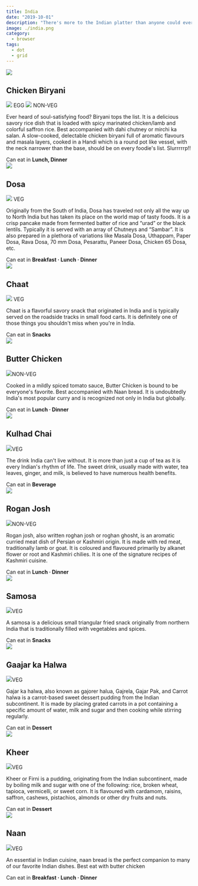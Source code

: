 ```yaml
---
title: India
date: "2019-10-01"
description: "There's more to the Indian platter than anyone could ever imagine. The traditional food of India has been widely appreciated for its fabulous use of herbs, spices, and large assortment of dishes. Here's what you must try..."
image: ./india.png
category:
  - browser
tags:
  - dot
  - grid
---
```

<!-- Biryani -->
  <article class="article-wrap">
    <div class="img-box">
      <img src="/naan.png" class="country-img"/>
    </div>
    <div class="list-txt">
      <div class="txt-desc">
        <h2>Chicken Biryani</h2>
        <div class="food-type">
          <span class="veg"><img src="/food-icon.svg" /> EGG</span> <span class="n-veg"><img src="/food-icon.svg" /> NON-VEG</span>
        </div>
        <p>Ever heard of soul-satisfying food? Biryani tops the list. It is a delicious savory rice dish that is loaded with spicy marinated chicken/lamb and colorful saffron rice. Best accompanied with dahi chutney or mirchi ka salan. A slow-cooked, delectable chicken biryani full of aromatic flavours and masala layers, cooked in a Handi which is a round pot like vessel, with the neck narrower than the base, should be on every foodie's list. Slurrrrrp!!</p>
      </div>
      <div class="tags">
        <span>Can eat in <strong>Lunch, Dinner</strong></span>
      </div>
    </div>
  </article>

  <!-- Dosa -->
  <article class="article-wrap">
    <div class="img-box">
      <img src="/naan.png" class="country-img"/>
    </div>
    <div class="list-txt">
      <div class="txt-desc">
        <h2>Dosa</h2>
        <div class="food-type">
          <span class="veg"><img src="/food-icon.svg" /> VEG</span>
        </div>
        <p>Originally from the South of India, Dosa has traveled not only all the way up to North India but has taken its place on the world map of tasty foods. It is a crisp pancake made from fermented batter of rice and “urad” or the black lentils. Typically it is served with an array of Chutneys and “Sambar”. It is also prepared in a plethora of variations like Masala Dosa, Uthappam, Paper Dosa, Rava Dosa, 70 mm Dosa, Pesarattu, Paneer Dosa, Chicken 65 Dosa, etc.</p>
      </div>
      <div class="tags">
        <span>Can eat in <strong>Breakfast · Lunch · Dinner</strong></span>
      </div>
    </div>
  </article>

  <!-- Dosa -->
  <article class="article-wrap">
    <div class="img-box">
      <img src="/naan.png" class="country-img"/>
    </div>
    <div class="list-txt">
      <div class="txt-desc">
        <h2>Chaat</h2>
        <div class="food-type">
          <span class="veg"><img src="/food-icon.svg" /> VEG</span>
        </div>
        <p>Chaat is a flavorful savory snack that originated in India and is typically served on the roadside tracks in small food carts. It is definitely one of those things you shouldn't miss when you're in India.</p>
      </div>
      <div class="tags">
        <span>Can eat in <strong>Snacks</strong></span>
      </div>
    </div>
  </article>

  <!-- Butter Chicken -->
  <article class="article-wrap">
    <div class="img-box">
      <img src="/naan.png" class="country-img"/>
    </div>
    <div class="list-txt">
      <div class="txt-desc">
        <h2>Butter Chicken</h2>
        <div class="food-type">
          <span class="veg"><img src="/food-icon.svg" />NON-VEG</span>
        </div>
        <p>Cooked in a mildly spiced tomato sauce, Butter Chicken is bound to be everyone's favorite. Best accompanied with Naan bread. It is undoubtedly India's most popular curry and is recognized not only in India but globally.</p>
      </div>
      <div class="tags">
        <span>Can eat in <strong>Lunch · Dinner</strong></span>
      </div>
    </div>
  </article>

  <!-- Kulhad Chai -->
  <article class="article-wrap">
    <div class="img-box">
      <img src="/naan.png" class="country-img"/>
    </div>
    <div class="list-txt">
      <div class="txt-desc">
        <h2>Kulhad Chai</h2>
        <div class="food-type">
          <span class="veg"><img src="/food-icon.svg" />VEG</span>
        </div>
        <p>The drink India can't live without. It is more than just a cup of tea as it is every Indian's rhythm of life. The sweet drink, usually made with water, tea leaves, ginger, and milk, is believed to have numerous health benefits.</p>
      </div>
      <div class="tags">
        <span>Can eat in <strong>Beverage</strong></span>
      </div>
    </div>
  </article>

  <!-- Rogan Josh -->
  <article class="article-wrap">
    <div class="img-box">
      <img src="/naan.png" class="country-img"/>
    </div>
    <div class="list-txt">
      <div class="txt-desc">
        <h2>Rogan Josh</h2>
        <div class="food-type">
          <span class="veg"><img src="/food-icon.svg" />NON-VEG</span>
        </div>
        <p>Rogan josh, also written roghan josh or roghan ghosht, is an aromatic curried meat dish of Persian or Kashmiri origin. It is made with red meat, traditionally lamb or goat. It is coloured and flavoured primarily by alkanet flower or root and Kashmiri chilies. It is one of the signature recipes of Kashmiri cuisine.</p>
      </div>
      <div class="tags">
        <span>Can eat in <strong>Lunch · Dinner</strong></span>
      </div>
    </div>
  </article>

  <!-- Samosa -->
  <article class="article-wrap">
    <div class="img-box">
      <img src="/naan.png" class="country-img"/>
    </div>
    <div class="list-txt">
      <div class="txt-desc">
        <h2>Samosa</h2>
        <div class="food-type">
          <span class="veg"><img src="/food-icon.svg" />VEG</span>
        </div>
        <p>A samosa is a delicious small triangular fried snack originally from northern India that is traditionally filled with vegetables and spices.</p>
      </div>
      <div class="tags">
        <span>Can eat in <strong>Snacks</strong></span>
      </div>
    </div>
  </article>

  <!-- Gaajar ka Halwa -->
  <article class="article-wrap">
    <div class="img-box">
      <img src="/naan.png" class="country-img"/>
    </div>
    <div class="list-txt">
      <div class="txt-desc">
        <h2>Gaajar ka Halwa</h2>
        <div class="food-type">
          <span class="veg"><img src="/food-icon.svg" />VEG</span>
        </div>
        <p>Gajar ka halwa, also known as gajorer halua, Gajrela, Gajar Pak, and Carrot halwa is a carrot-based sweet dessert pudding from the Indian subcontinent. It is made by placing grated carrots in a pot containing a specific amount of water, milk and sugar and then cooking while stirring regularly.</p>
      </div>
      <div class="tags">
        <span>Can eat in <strong>Dessert</strong></span>
      </div>
    </div>
  </article>

  <!-- Kheer -->
  <article class="article-wrap">
    <div class="img-box">
      <img src="/naan.png" class="country-img"/>
    </div>
    <div class="list-txt">
      <div class="txt-desc">
        <h2>Kheer</h2>
        <div class="food-type">
          <span class="veg"><img src="/food-icon.svg" />VEG</span>
        </div>
        <p>Kheer or Firni is a pudding, originating from the Indian subcontinent, made by boiling milk and sugar with one of the following: rice, broken wheat, tapioca, vermicelli, or sweet corn. It is flavoured with cardamom, raisins, saffron, cashews, pistachios, almonds or other dry fruits and nuts.</p>
      </div>
      <div class="tags">
        <span>Can eat in <strong>Dessert</strong></span>
      </div>
    </div>
  </article>

  <!-- Naan -->
  <article class="article-wrap">
    <div class="img-box">
      <img src="/naan.png" class="country-img"/>
    </div>
    <div class="list-txt">
      <div class="txt-desc">
        <h2>Naan</h2>
        <div class="food-type">
          <span class="veg"><img src="/food-icon.svg" />VEG</span>
        </div>
        <p>An essential in Indian cuisine, naan bread is the perfect companion to many of our favorite Indian dishes. Best eat with butter chicken</p>
      </div>
      <div class="tags">
        <span>Can eat in <strong>Breakfast · Lunch · Dinner</strong></span>
      </div>
    </div>
  </article>
